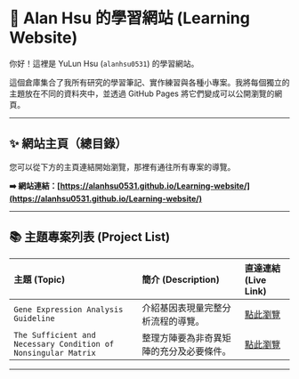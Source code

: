 # 🚀 Alan Hsu 的學習網站 (Learning Website)

你好！這裡是 YuLun Hsu (`alanhsu0531`) 的學習網站。

這個倉庫集合了我所有研究的學習筆記、實作練習與各種小專案。我將每個獨立的主題放在不同的資料夾中，並透過 GitHub Pages 將它們變成可以公開瀏覽的網頁。

---

## ✨ 網站主頁（總目錄）

您可以從下方的主頁連結開始瀏覽，那裡有通往所有專案的導覽。

**➡️ 網站連結：[https://alanhsu0531.github.io/Learning-website/](https://alanhsu0531.github.io/Learning-website/)**

---

## 📚 主題專案列表 (Project List)

| 主題 (Topic) | 簡介 (Description) | 直達連結 (Live Link) |
| :--- | :--- | :--- |
| `Gene Expression Analysis Guideline` | 介紹基因表現量完整分析流程的導覽。 | [點此瀏覽][proj1] |
| `The Sufficient and Necessary Condition of Nonsingular Matrix ` | 整理方陣要為非奇異矩陣的充分及必要條件。 | [點此瀏覽][proj2] |

[proj1]: https://alanhsu0531.github.io/Learning-website/Gene-Expression-Analysis/
[proj2]: https://alanhsu0531.github.io/Learning-website/Nonsingular-Matrix/

---
